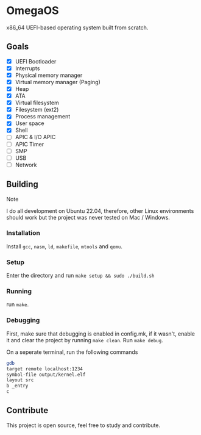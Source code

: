 # OmegaOS
x86_64 UEFI-based operating system built from scratch.

## Goals
- [x] UEFI Bootloader
- [x] Interrupts
- [x] Physical memory manager
- [x] Virtual memory manager (Paging)
- [x] Heap
- [x] ATA
- [x] Virtual filesystem
- [x] Filesystem (ext2)
- [x] Process management
- [x] User space
- [x] Shell
- [ ] APIC & I/O APIC
- [ ] APIC Timer
- [ ] SMP
- [ ] USB
- [ ] Network

## Building
> [!NOTE]
> I do all development on Ubuntu 22.04, therefore, other Linux environments should work but the project was never tested on Mac / Windows.

### Installation
Install `gcc`, `nasm`, `ld`, `makefile`, `mtools` and `qemu`.

### Setup
Enter the directory and run ```make setup && sudo ./build.sh```

### Running
run `make`.

### Debugging
First, make sure that debugging is enabled in config.mk, if it wasn't, enable it and clear the project by running ```make clean```.
Run ```make debug```.

On a seperate terminal, run the following commands
```bash
gdb
target remote localhost:1234
symbol-file output/kernel.elf
layout src
b _entry
c
```

## Contribute
This project is open source, feel free to study and contribute.